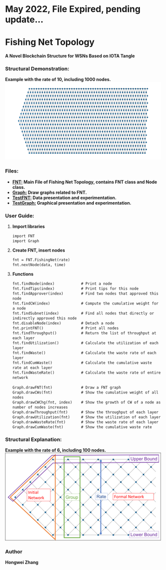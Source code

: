 # May 2022, File Expired, pending update...





# Fishing Net Topology
**A Novel Blockchain Structure for WSNs Based on IOTA Tangle**

### Structural Demonstration:
**Example with the rate of 10, including 1000 nodes.**
![FNT Structure Display](image/FNT_Structure.png)

### Files:
- **[FNT:](SimplifiedVersion/SimplifiedFNT.py) Main File of Fishing Net Topology, contains FNT class and Node class.**
- **[Graph:](SimplifiedVersion/Graph.py) Draw graphs related to FNT.**
- **[TestFNT:](SimplifiedVersion/TestFNT.ipynb) Data presentation and experimentation.**
- **[TestGraph:](SimplifiedVersion/TestGraph.ipynb) Graphical presentation and experimentation.**

### User Guide:
1. **Import libraries**
    ~~~
   import FNT
   import Graph
    ~~~
2. **Create FNT, insert nodes**
    ~~~
   fnt = FNT.FishingNet(rate)
   fnt.nextNode(data, time)
    ~~~
3. **Functions**
    ~~~
   fnt.findNode(index)            # Print a node
   fnt.findTips(index)            # Print tips for this node
   fnt.findApprover(index)        # Find two nodes that approved this node
   fnt.findCW(index)              # Compute the cumulative weight for a node
   fnt.findSubnet(index)          # Find all nodes that directly or indirectly approved this node
   fnt.disableNode(index)         # Detach a node
   fnt.printFNT()                 # Print all nodes
   fnt.findThroughput()           # Return the list of throughput at each layer
   fnt.findUtilization()          # Calculate the utilization of each layer
   fnt.findWaste()                # Calculate the waste rate of each layer
   fnt.findCumWaste()             # Calculate the cumulative waste rate at each layer
   fnt.findWasteRate()            # Calculate the waste rate of entire network
   
   Graph.drawFNT(fnt)             # Draw a FNT graph
   Graph.drawCWs(fnt)             # Show the cumulative weight of all nodes
   Graph.drawCWChg(fnt, index)    # Show the growth of CW of a node as number of nodes increases
   Graph.drawThroughput(fnt)      # Show the throughput of each layer
   Graph.drawUtilization(fnt)     # Show the utilization of each layer
   Graph.drawWasteRate(fnt)       # Show the waste rate of each layer
   Graph.drawCumWaste(fnt)        # Show the cumulative waste rate
    ~~~

### Structural Explanation:
**Example with the rate of 6, including 100 nodes.**
![FNT Structure Explain](image/Explain.png)

### Author
**Hongwei Zhang**

